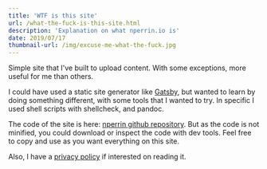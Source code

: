 ```yaml
---
title: 'WTF is this site'
url: /what-the-fuck-is-this-site.html
description: 'Explanation on what nperrin.io is'
date: 2019/07/17
thumbnail-url: /img/excuse-me-what-the-fuck.jpg
---
```


Simple site that I've built to upload content. With some exceptions, more useful for me than others.

I could have used a static site generator like [Gatsby](https://gatsbyjs.org), but wanted to learn by doing something different, with some tools that I wanted to try. In specific I used shell scripts with shellcheck, and pandoc.

The code of the site is here: [nperrin github repository](https://github.com/normanperrin/nperrin). But as the code is not minified, you could download or inspect the code with dev tools. Feel free to copy and use as you want everything on this site.

Also, I have a [privacy policy](/privacy-policy) if interested on reading it.
